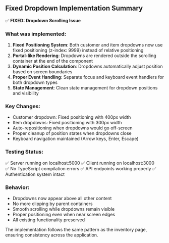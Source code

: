 ## Fixed Dropdown Implementation Summary

✅ **FIXED: Dropdown Scrolling Issue**

### What was implemented:
1. **Fixed Positioning System**: Both customer and item dropdowns now use fixed positioning (z-index: 9999) instead of relative positioning
2. **Portal-like Rendering**: Dropdowns are rendered outside the scrolling container at the end of the component
3. **Dynamic Position Calculation**: Dropdowns automatically adjust position based on screen boundaries
4. **Proper Event Handling**: Separate focus and keyboard event handlers for both dropdown types
5. **State Management**: Clean state management for dropdown positions and visibility

### Key Changes:
- Customer dropdown: Fixed positioning with 400px width
- Item dropdowns: Fixed positioning with 300px width  
- Auto-repositioning when dropdowns would go off-screen
- Proper cleanup of position states when dropdowns close
- Keyboard navigation maintained (Arrow keys, Enter, Escape)

### Testing Status:
✅ Server running on localhost:5000
✅ Client running on localhost:3000  
✅ No TypeScript compilation errors
✅ API endpoints working properly
✅ Authentication system intact

### Behavior:
- Dropdowns now appear above all other content
- No more clipping by parent containers
- Smooth scrolling while dropdowns remain visible
- Proper positioning even when near screen edges
- All existing functionality preserved

The implementation follows the same pattern as the inventory page, ensuring consistency across the application.
